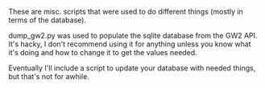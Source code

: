 These are misc. scripts that were used to do different things (mostly in terms of the database).

dump_gw2.py was used to populate the sqlite database from the GW2 API. It's hacky, I don't recommend using it
for anything unless you know what it's doing and how to change it to get the values needed.

Eventually I'll include a script to update your database with needed things, but that's not for awhile.